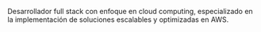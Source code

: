 Desarrollador full stack con enfoque en cloud computing, especializado en la implementación de soluciones escalables y optimizadas en AWS.